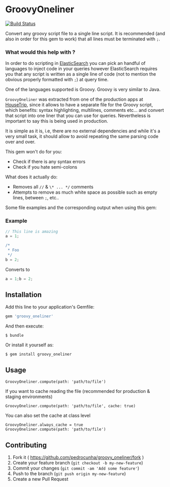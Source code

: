 # GroovyOneliner
[![Build Status](https://travis-ci.org/pedrocunha/groovy_oneliner.svg)](https://travis-ci.org/pedrocunha/groovy_oneliner?branch=master)

Convert any groovy script file to a single line script. It is recommended (and also in order for this gem to work) that all lines must be terminated with `;`.

### What would this help with ?
In order to do scripting in [ElasticSearch](https://github.com/elasticsearch/elasticsearch) you can pick an handful of languages to inject code in your queries however ElasticSearch requires you that any script is written as a single line of code (not to mention the obvious properly formatted with `;`) at query time. 

One of the languages supported is Groovy. Groovy is very similar to Java. 

`GroovyOneliner` was extracted from one of the production apps at [HouseTrip](http://housetrip.com), since it allows to have a separate file for the Groovy script, which benefits: syntax highlighting, multilines, comments etc... and convert that script into one liner that you can use for queries. Nevertheless is important to say this is being used in production.

It is simple as it is, i.e, there are no external dependencies and while it's a very small task, it should allow to avoid repeating the same parsing code over and over.

This gem won't do for you:
- Check if there is any syntax errors
- Check if you hate semi-colons

What does it actually do:
- Removes all `//` & `\* ... */` comments
- Attempts to remove as much white space as possible such as empty lines, between `;`, etc..

Some file examples and the corresponding output when using this gem:

### Example

```groovy
// This line is amazing
a = 1;

/*
 * Foo
 */
b = 2;
```

Converts to
```groovy
a = 1;b = 2;
```

## Installation

Add this line to your application's Gemfile:

```ruby
gem 'groovy_oneliner'
```

And then execute:

    $ bundle

Or install it yourself as:

    $ gem install groovy_oneliner

## Usage

```
GroovyOneliner.compute(path: 'path/to/file')
```

If you want to cache reading the file (recommended for production & staging environments)

```
GroovyOneliner.compute(path: 'path/to/file', cache: true)
```

You can also set the cache at class level
```
GroovyOneliner.always_cache = true
GroovyOneliner.compute(path: 'path/to/file')
```

## Contributing

1. Fork it ( https://github.com/pedrocunha/groovy_oneliner/fork )
2. Create your feature branch (`git checkout -b my-new-feature`)
3. Commit your changes (`git commit -am 'Add some feature'`)
4. Push to the branch (`git push origin my-new-feature`)
5. Create a new Pull Request
